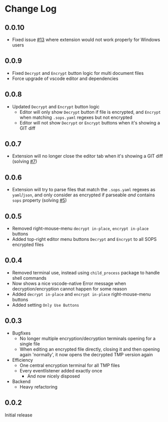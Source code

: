 # Change Log

## 0.0.10
- Fixed issue [#13](https://github.com/ShipitSmarter/vscode-sops-edit/issues/13) where extension would not work properly for Windows users

## 0.0.9
- Fixed `Decrypt` and `Encrypt` button logic for multi document files
- Force upgrade of vscode editor and dependencies

## 0.0.8
- Updated `Decrypt` and `Encrypt` button logic
  - Editor will only show `Decrypt` button if file is encrypted, and `Encrypt` when matching `.sops.yaml` regexes but not encrypted
  - Editor will not show `Decrypt` or `Encrypt` buttons when it's showing a GIT diff

## 0.0.7
- Extension will no longer close the editor tab when it's showing a GIT diff (solving [#7](https://github.com/ShipitSmarter/vscode-sops-edit/issues/7))

## 0.0.6
- Extension will try to parse files that match the `.sops.yaml` regexes as `yaml`/`json`, and only consider as encrypted if parseable *and* contains `sops` property (solving [#5](https://github.com/ShipitSmarter/vscode-sops-edit/issues/5))

## 0.0.5
- Removed right-mouse-menu `decrypt in-place`, `encrypt in-place` buttons
- Added top-right editor menu buttons `Decrypt` and `Encrypt` to all SOPS encrypted files

## 0.0.4
- Removed terminal use, instead using `child_process` package to handle shell commands
- Now shows a nice vscode-native Error message when decryption/encryption cannot happen for some reason
- Added `decrypt in-place` and `encrypt in-place` right-mouse-menu buttons
- Added setting `Only Use Buttons`

## 0.0.3
- Bugfixes
  - No longer multiple encryption/decryption terminals opening for a single file
  - When editing an encrypted file directly, closing it and then opening again 'normally', it now opens the decrypted TMP version again
- Efficiency
  - One central encryption terminal for all TMP files
  - Every eventlistener added exactly once
    - And now nicely disposed
- Backend
  - Heavy refactoring

## 0.0.2
Initial release